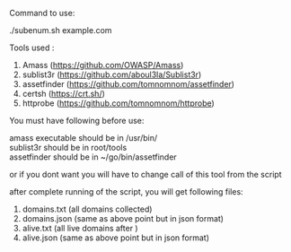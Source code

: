 Command to use:

./subenum.sh example.com


Tools used :
1. Amass 		(https://github.com/OWASP/Amass)
2. sublist3r 	(https://github.com/aboul3la/Sublist3r)
3. assetfinder  (https://github.com/tomnomnom/assetfinder)
4. certsh 		(https://crt.sh/)
5. httprobe 	(https://github.com/tomnomnom/httprobe)

You must have following before use: 

amass executable should be in /usr/bin/           
sublist3r should be in root/tools         		
assetfinder should be in ~/go/bin/assetfinder 	

or if you dont want you will have to change call of this tool from the script

after complete running of the script, you will get following files:

1. domains.txt 	(all domains collected)
2. domains.json (same as above point but in json format)
3. alive.txt 	(all live domains after )
4. alive.json 	(same as above point but in json format)
